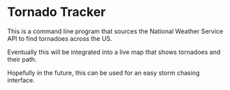 <h1>Tornado Tracker</h1>
<p>This is a command line program that sources the National Weather Service API to find tornadoes across the US.</p>
<p>Eventually this will be integrated into a live map that shows tornadoes and their path.</p>
<p>Hopefully in the future, this can be used for an easy storm chasing interface.</p>